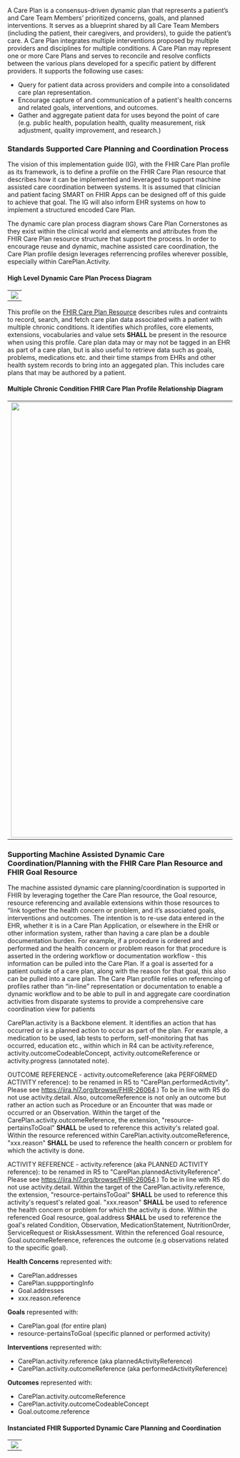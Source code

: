 A Care Plan is a consensus-driven dynamic plan that represents a patient’s and Care Team Members’ prioritized concerns, goals, and planned interventions. It serves as a blueprint shared by all Care Team Members (including the patient, their caregivers, and providers), to guide the patient’s care. A Care Plan integrates multiple interventions proposed by multiple providers and disciplines for multiple conditions. A Care Plan may represent one or more Care Plans and serves to reconcile and resolve conflicts between the various plans developed for a specific patient by different providers. It supports the following use cases:
 
* Query for patient data across providers and compile into a consolidated care plan representation.
* Encourage capture of and communication of a patient's health concerns and related goals, interventions, and outcomes.
* Gather and aggregate patient data for uses beyond the point of care (e.g. public health, population health, quality measurement, risk adjustment, quality improvement, and research.)

### Standards Supported Care Planning and Coordination Process

The vision of this implementation guide (IG), with the FHIR Care Plan profile as its framework,  is to define a profile on the FHIR Care Plan resource that describes how it can be implemented and leveraged to support machine assisted care coordination between systems. It is assumed that clinician and patient facing SMART on FHIR Apps can be designed off of this guide to achieve that goal. The IG will also inform EHR systems on how to implement a structured encoded Care Plan.

The dynamic care plan process diagram shows Care Plan Cornerstones as they exist within the clinical world and elements and attributes from the FHIR Care Plan resource structure that support the process. In order to encourage reuse and dynamic, machine assisted care coordination, the Care Plan profile design leverages referrencing profiles wherever possible, especially within CarePlan.Activity. 

#### High Level Dynamic Care Plan Process Diagram
<table><tr><td><img src="CarePlanProcessCornerstones.png" /></td></tr></table>

This profile on the [FHIR Care Plan Resource](http://hl7.org/fhir/R4/careplan.html) describes rules and contraints to record, search, and fetch care plan data associated with a patient with multiple chronic conditions. It identifies which profiles, core elements, extensions, vocabularies and value sets **SHALL** be present in the resource when using this profile. Care plan data may or may not be tagged in an EHR as part of a care plan, but is also useful to retrieve data such as goals, problems, medications etc. and their time stamps from EHRs and other health system records to bring into an aggegated plan. This includes care plans that may be authored by a patient.


#### Multiple Chronic Condition FHIR Care Plan Profile Relationship Diagram
<table><tr><td><img width="975px" height="975px" src="carePlanProfileRelationshipDiagram.svg" /></td></tr></table>

### Supporting Machine Assisted Dynamic Care Coordination/Planning with the FHIR Care Plan Resource and FHIR Goal Resource

The machine assisted dynamic care planning/coordination is supported in FHIR by leveraging together the Care Plan resource, the Goal resource, resource referencing and available extensions within those resources to “link together the health concern or problem, and it’s associated goals, interventions and outcomes. The intention is to re-use data entered in the EHR, whether it is in a Care Plan Application, or elsewhere in the EHR or other information system, rather than having a care plan be a double documentation burden. For example, if a procedure is ordered and performed and the health concern or problem reason for that procedure is asserted in the ordering workflow or documentation workflow - this information can be pulled into the Care Plan. If a goal is asserted for a patient outside of a care plan, along with the reason for that goal, this also can be pulled into a care plan. The Care Plan profile relies on referencing of profiles rather than “in-line” representation or documentation to enable a dynamic workflow and to be able to pull in and aggregate care coordination activities from disparate systems to provide a comprehensive care coordination view for patients

CarePlan.activity is a Backbone element. It identifies an action that has occurred or is a planned action to occur as part of the plan. For example, a medication to be used, lab tests to perform, self-monitoring that has occurred, education etc., within which in R4 can be activity.reference, activity.outcomeCodeableConcept, activity.outcomeReference or activity.progress (annotated note).
		
OUTCOME REFERENCE - activity.outcomeReference (aka PERFORMED ACTIVITY reference): to be renamed in R5 to "CarePlan.performedActivity". Please see https://jira.hl7.org/browse/FHIR-26064.) To be in line with R5 do not use activity.detail. Also, outcomeReference is not only an outcome but rather an action such as Procedure or an Encounter that was made or occurred or an Observation. Within the target of the CarePlan.activity.outcomeReference, the extension, "resource-pertainsToGoal" **SHALL** be used to reference this activity's related goal. Within the resource referenced within CarePlan.activity.outcomeReference, "xxx.reason" **SHALL** be used to reference the health concern or problem for which the activity is done.

ACTIVITY REFERENCE - activity.reference (aka PLANNED ACTIVITY reference): to be renamed in R5 to "CarePlan.plannedActivityReference". Please see https://jira.hl7.org/browse/FHIR-26064.) To be in line with R5 do not use activity.detail. Within the target of the  CarePlan.activity.reference, the extension, "resource-pertainsToGoal" **SHALL** be used to reference this activity's request's related goal. "xxx.reason" **SHALL** be used to reference the health concern or problem for which the activity is done. Within the referenced Goal resource, goal.address **SHALL** be used to reference the goal's related Condition, Observation, MedicationStatement, NutritionOrder, ServiceRequest or RiskAssessment. Within the referenced Goal resource, Goal.outcomeReference, references the outcome (e.g observations related to the specific goal).


**Health Concerns** represented with:

 - CarePlan.addresses
 - CarePlan.suppportingInfo
 - Goal.addresses
 - xxx.reason.reference

**Goals** represented with:
 - CarePlan.goal (for entire plan)
 - resource-pertainsToGoal (specific planned or performed activity)

**Interventions** represented with:

 - CarePlan.activity.reference (aka plannedActivityReference)
 - CarePlan.activity.outcomeReference (aka performedActivityReference)

**Outcomes** represented with:

 - CarePlan.activity.outcomeReference
 - CarePlan.activity.outcomeCodeableConcept
 - Goal.outcome.reference

#### Instanciated FHIR Supported Dynamic Care Planning and Coordination
<table><tr><td><img src="InstanciatedFHIRSuppportedDynamicCarePlanning.png" /></td></tr></table>